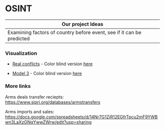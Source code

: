 # OSINT
|Our project Ideas | 
| ------------- | 
| Examining factors of country before event, see if it can be predicted | 

### Visualization
+ [Real conflicts](https://htmlpreview.github.io/?https://github.com/LennyHenrydoesGitHub/OSINT/blob/main/Visualization/real_conflicts_map.html) - Color blind version [here](https://htmlpreview.github.io/?https://github.com/LennyHenrydoesGitHub/OSINT/blob/main/Visualization/real_map_colorblind.html)
  
+ [Model 3](https://htmlpreview.github.io/?https://github.com/LennyHenrydoesGitHub/OSINT/blob/main/Visualization/model3_map.html) - Color blind version [here](https://htmlpreview.github.io/?https://github.com/LennyHenrydoesGitHub/OSINT/blob/main/Visualization/model3_map_colorblind.html)


### More links
Arms deals transfer reciepts:  https://www.sipri.org/databases/armstransfers
  
Arms imports and sales: https://docs.google.com/spreadsheets/d/14Nr7G1ZiR12EGfrTpcu2mF9YWBwn3LaXzGNqYwwZWrw/edit?usp=sharing

